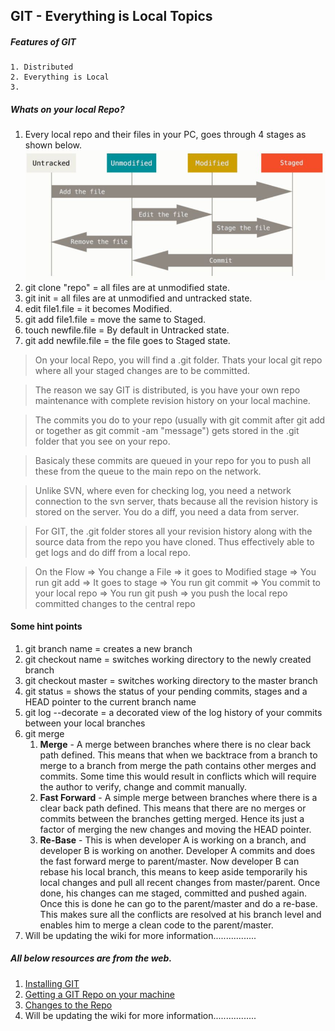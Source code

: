 ## GIT - Everything is Local Topics

##### Features of GIT
    1. Distributed
    2. Everything is Local
    3. 

##### Whats on your local Repo?
   1. Every local repo and their files in your PC, goes through 4 stages as shown below.
    ![](./assets/images/GITLocalRepoFileStages.JPG)
   2. git clone "repo" = all files are at unmodified state.
   3. git init = all files are at unmodified and untracked state.
   4. edit file1.file = it becomes Modified.
   5. git add file1.file = move the same to Staged.
   6. touch newfile.file = By default in Untracked state.
   7. git add newfile.file = the file goes to Staged state.
   
>On your local Repo, you will find a .git folder. Thats your local git repo where all your staged changes are to be committed.

>The reason we say GIT is distributed, is you have your own repo maintenance with complete revision history on your local machine.

>The commits you do to your repo (usually with git commit after git add or together as git commit -am "message") gets stored in the .git folder that you see on your repo.

>Basicaly these commits are queued in your repo for you to push all these from the queue to the main repo on the network.

>Unlike SVN, where even for checking log, you need a network connection to the svn server, thats because all the revision history is stored on the server.
You do a diff, you need a data from server.

>For GIT, the .git folder stores all your revision history along with the source data from the repo you have cloned. Thus effectively able to get logs and do diff from a local repo.

>On the Flow => You change a File => it goes to Modified stage => You run git add => It goes to stage => You run git commit => You commit to your local repo => You run git push => you push the local repo committed changes to the central repo

#### Some hint points
1. git branch name = creates a new branch
2. git checkout name = switches working directory to the newly created branch
3. git checkout master = switches working directory to the master branch
4. git status = shows the status of your pending commits, stages and a HEAD pointer to the current branch name
5. git log --decorate = a decorated view of the log history of your commits between your local branches
6. git merge
    1. **Merge** - A merge between branches where there is no clear back path defined. This means that when we backtrace from a branch to merge to a branch from merge the path contains other merges and commits. Some time this would result in conflicts which will require the author to verify, change and commit manually.
    2. **Fast Forward** - A simple merge between branches where there is a clear back path defined. This means that there are no merges or commits between the branches getting merged. Hence its just a factor of merging the new changes and moving the HEAD pointer.
    3. **Re-Base** - This is when developer A is working on a branch, and developer B is working on another. Developer A commits and does the fast forward merge to parent/master. Now developer B can rebase his local branch, this means to keep aside temporarily his local changes and pull all recent changes from master/parent. Once done, his changes can me staged, committed and pushed again. Once this is done he can go to the parent/master and do a re-base. This makes sure all the conflicts are resolved at his branch level and enables him to merge a clean code to the parent/master.
7. Will be updating the wiki for more information.................  

    
##### All below resources are from the web.
  1. [Installing GIT](https://git-scm.com/book/en/v2/Getting-Started-Installing-Git, "Installing GIT")
  2. [Getting a GIT Repo on your machine](https://git-scm.com/book/en/v2/Git-Basics-Getting-a-Git-Repository, "Getting a GIT Repo")
  3. [Changes to the Repo](https://git-scm.com/book/en/v2/Git-Basics-Recording-Changes-to-the-Repository, "Changes to the Repo")
  4. Will be updating the wiki for more information.................
  